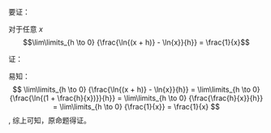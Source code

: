 要证：

对于任意 $x$
$$\lim\limits_{h \to 0} {\frac{\ln{(x + h)} - \ln{x}}{h}} = \frac{1}{x}$$

证：

易知：
$$
\lim\limits_{h \to 0} {\frac{\ln{(x + h)} - \ln{x}}{h}} = \lim\limits_{h \to 0} {\frac{\ln{(1 + \frac{h}{x})}}{h}} = \lim\limits_{h \to 0} {\frac{\frac{h}{x}}{h}} = \lim\limits_{h \to 0} {\frac{1}{x}} = \frac{1}{x}
$$
,
综上可知，原命题得证。